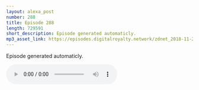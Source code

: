 ```yaml
---
layout: alexa_post
number: 288
title: Episode 288
length: 729591
short_description: Episode generated automaticly.
mp3_asset_link: https://episodes.digitalroyalty.network/zdnet_2018-11-29_01-00-12.mp3
---
```


Episode generated automaticly.

<audio controls>
    <source src="{{ page.mp3_asset_link }}" type="audio/mpeg">
</audio>